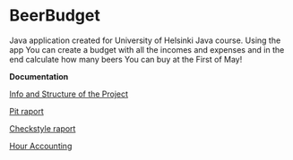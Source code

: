 # BeerBudget
Java application created for University of Helsinki Java course. Using the app You can create a budget with all the incomes and expenses and in the end calculate how many beers You can buy at the First of May!


**Documentation**

[Info and Structure of the Project](Documentation/descriptionAndStructure.md)

[Pit raport](linkToBeAdded)

[Checkstyle raport](linkToBeAdded)

[Hour Accounting](Documentation/houraccounting.md)
